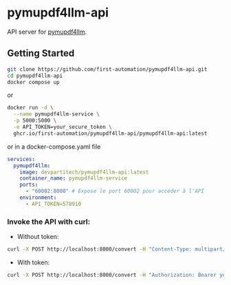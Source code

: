 # pymupdf4llm-api

API server for [pymupdf4llm](https://github.com/pymupdf/RAG/).

## Getting Started

```bash
git clone https://github.com/first-automation/pymupdf4llm-api.git
cd pymupdf4llm-api
docker compose up
```
or
```bash
docker run -d \
  --name pymupdf4llm-service \
  -p 5000:5000 \
  -e API_TOKEN=your_secure_token \
  ghcr.io/first-automation/pymupdf4llm-api/pymupdf4llm-api:latest
```
or in a docker-compose.yaml file

```yaml
services:
  pymupdf4llm:
    image: devpartitech/pymupdf4llm-api:latest
    container_name: pymupdf4llm-service
    ports:
      - "60002:8000" # Expose le port 60002 pour accéder à l'API
    environment:
      - API_TOKEN=578910
```

### Invoke the API with curl:
- Without token:
```bash
curl -X POST http://localhost:8000/convert -H "Content-Type: multipart/form-data" -F "file=@path/to/your/file.pdf"
```

- With token:
```bash
curl -X POST http://localhost:8000/convert -H "Authorization: Bearer your_secure_token" -H "Content-Type: multipart/form-data" -F "file=@path/to/your/file.pdf"
```







